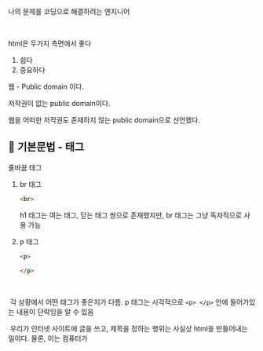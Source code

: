 나의 문제를 코딩으로 해결하려는 엔지니어

​	

html은 두가지 측면에서 좋다

1. 쉽다
2. 중요하다



웹 - Public domain 이다.

저작권이 없는 public domain이다. 

웹을 어떠한 저작권도 존재하지 않는 public domain으로 선언했다. 





## 📌 기본문법 - 태그

줄바꿈 태그

1. br 태그

   ```html
   <br>
   ```

   h1 태그는 여는 태그, 닫는 태그 쌍으로 존재했지만, br 태그는 그냥 독자적으로 사용 가능 

2. p 태그

   ```html
   <p>
   	
   </p>
   ```

​	

​	각 상황에서 어떤 태그가 좋은지가 다름. p 태그는 시각적으로 `<p> </p>` 안에 들어가있는 내용이 단락임을 알 수 있음 	 

​	우리가 인터넷 사이트에 글을 쓰고, 제목을 정하는 행위는 사실상 html을 만들어내는 일이다. 	물론, 이는 컴퓨터가 

​	

​	

​	

​	
